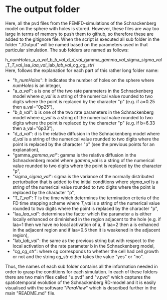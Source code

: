 # The output folder
Here, all the pvd files from the FEMFD-simulations of the Schnackenberg model on the sphere with holes is stored. However, these files are way too large in terms of memory to push them to github, so therefore these are added to the gitignore file. When the script is executed all sub folder in the folder "./Output" will be named based on the parameters used in that particular simulation. The sub folders are named as follows:<br>

h\_*numHoles*\_a\_*a_val*\_b\_*b_val*\_d\_*d_val*\_gamma\_*gamma_val*\_sigma\_*sigma_val*\_T\_*T_val*\_laa\_*laa_val*\_lab\_*lab_val*\_cg_*cg\_str*/<br>
Here, follows the explanation for each part of this rather long folder name:
* "h\_*numHoles*": h indicates the number of holes on the sphere where *numHoles* is an integer,
* "a\_*a_val*": a is one of the two rate parameters in the Schnackenberg model where *a_val* is a string of the numerical value rounded to two digits where the point is replaced by the character "p" (e.g. if a=0.25 then a_val="0p25"),
* "b\_*b_val*": b is one of the two rate parameters in the Schnackenberg model where *a_val* is a string of the numerical value rounded to two digits where the point is replaced by the character "p" (e.g. if b=6.33 then a_val="6p33"),
* "d\_*d_val*": d is the relative diffusion in the Schnackenberg model where *d_val* is a string of the numerical value rounded to two digits where the point is replaced by the character "p" (see the previous points for an explanation),
* "gamma\_*gamma_val*": gamma is the relative diffusion in the Schnackenberg model where *gamma_val* is a string of the numerical value rounded to two digits where the point is replaced by the character "p",
* "sigma\_*sigma_val*": sigma is the variance of the normally distributed perturbation that is added to the initial conditions where *sigma_val* is a string of the numerical value rounded to two digits where the point is replaced by the character "p",
* "T\_*T_val*": T is the time which determines the termination criteria of the FD time stepping scheme where *T_val* is a string of the numerical value rounded to two digits where the point is replaced by the character "p",
* "laa\_*laa_val*": determines the factor which the parameter a is either locally enhanced or diminished in the region adjacent to the hole (e.g. if laa=1 then we have no local activation of a, if laa=2 then a is enhanced in the adjacent region and if laa=0.5 then it is weakened in the adjacent region),
* "lab\_*lab_val*": the same as the previous string but with respect to the local activation of the rate parameter b in the Schnackenberg model,
* "cg\_*cg\_str*": where cg corresponds to whether the cell had cell growth or not and the string *cg\_str* either takes the value "yes" or "no".

Thus, the names of each sub folder contains all the information needed in order to grasp the conditions for each simulation. In each of these folders there are two main files called "u.pvd" and "v.pvd" which captures the spatiotemporal evolution of the Schnackenberg RD-model and it is easily visualised with the software "*ParaView*" which is described further in the main "README.md" file. 
